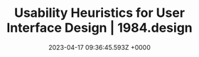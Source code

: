 ---
title: "Usability Heuristics for User Interface Design | 1984.design"
link: "https://www.1984.design/c/discussions/usability-heuristics-for-user-interface-design"
date: "2023-04-17 09:36:45.593Z +0000"
description: "Design heuristics are rules of thumb or principles for design based on empirical, research-informed best practices. Some design heuristics include the famous heuristics for interface design of Jakob Nielsen and the lesser-known cognitive engineering pr..."
category: "articles"
---